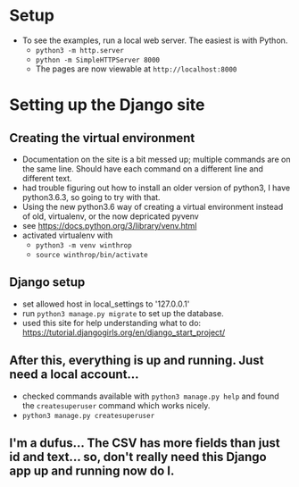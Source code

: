 # Setup
- To see the examples, run a local web server. The easiest is with Python.
  - `python3 -m http.server`
  - `python -m SimpleHTTPServer 8000`
  - The pages are now viewable at `http://localhost:8000`


# Setting up the Django site
## Creating the virtual environment
- Documentation on the site is a bit messed up; multiple commands are on the same line. Should have each command on a different line and different text.
- had trouble figuring out how to install an older version of python3, I have python3.6.3, so going to try with that.
- Using the new python3.6 way of creating a virtual environment instead of old, virtualenv, or the now depricated pyvenv
- see https://docs.python.org/3/library/venv.html
- activated virtualenv with
  - `python3 -m venv winthrop`
  - `source winthrop/bin/activate`

## Django setup
- set allowed host in local_settings to '127.0.0.1'
- run `python3 manage.py migrate` to set up the database.
- used this site for help understanding what to do: https://tutorial.djangogirls.org/en/django_start_project/

## After this, everything is up and running. Just need a local account...
  - checked commands available with `python3 manage.py help` and found the `createsuperuser` command which works nicely.
  - `python3 manage.py createsuperuser`


## I'm a dufus... The CSV has more fields than just id and text... so, don't really need this Django app up and running now do I.


